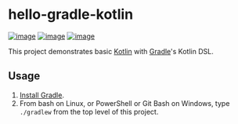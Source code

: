 # hello-gradle-kotlin
[![image](https://img.shields.io/github/license/dksmiffs/hello-gradle-kotlin.svg)](https://github.com/dksmiffs/hello-gradle-kotlin)
[![image](https://img.shields.io/github/release/dksmiffs/hello-gradle-kotlin.svg)](https://github.com/dksmiffs/hello-gradle-kotlin/releases)
[![image](https://img.shields.io/travis/dksmiffs/hello-gradle-kotlin.svg)](https://travis-ci.org/dksmiffs/hello-gradle-kotlin)

This project demonstrates basic [Kotlin] with [Gradle]'s Kotlin DSL.

## Usage

1. [Install Gradle].
2. From bash on Linux, or PowerShell or Git Bash on Windows, type `./gradlew` from the top level of this project.

[ci-badge]: https://travis-ci.org/dksmiffs/hello-gradle-kotlin.svg "Travis CI build status"
[ci-travis]: https://travis-ci.org/dksmiffs/hello-gradle-kotlin
[Kotlin]: https://kotlinlang.org/
[Gradle]: https://gradle.org/
[Install Gradle]: https://docs.gradle.org/current/userguide/installation.html
